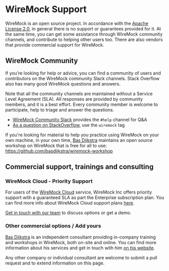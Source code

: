 # WireMock Support

WireMock is an open source project.
In accordance with the [Apache License 2.0](https://github.com/wiremock/wiremock/blob/master/LICENSE.txt),
in general there is no support or guarantees provided for it.
At the same time, you can get some assistance through WireMock community channels,
and contribute to helping other users too.
There are also vendors that provide commercial support for WireMock.

## WireMock Community

If you’re looking for help or advice,
you can find a community of users and contributors on the WireMock community Slack channels.
Stack Overflow also has many good WireMock questions and answers.

Note that all the community channels are maintained without a Service Level Agreement (SLA).
All responses are provided by community members, and it is a best effort.
Every community member is welcome to participate, help to triage and answer the questions.

- [WireMock Community Slack](http://slack.wiremock.org/) provides the `#help` channel for Q&A
- [As a question on StackOverflow](https://stackoverflow.com/questions/tagged/wiremock), use the `wiremock` tag

If you're looking for material to help you practice using WireMock on your own machine, in your own time, [Bas Dijkstra](https://www.linkedin.com/in/basdijkstra/) maintains an open source workshop on WireMock that is free for all to use: https://github.com/basdijkstra/wiremock-workshop

## Commercial support, trainings and consulting

### WireMock Cloud - Priority Support

For users of the [WireMock Cloud](https://www.wiremock.io/) service,
WireMock Inc offers priority support with a guaranteed SLA as part the Enterprise subscription plan.
You can find more info about WireMock Cloud support plans [here](https://www.wiremock.io/pricing).

[Get in touch with our team](https://share-eu1.hsforms.com/1YSKnSP93Tsig1JoO3lXSawfbdiq) to discuss options or get a demo.

### Other commercial options / Add yours

[Bas Dijkstra](https://www.linkedin.com/in/basdijkstra/) is an independent consultant providing in-company training and workshops in WireMock, both on-site and online. You can find more information about his services and get in touch with him [on his website](https://www.ontestautomation.com).  

Any other company or individual consultant are welcome to submit a pull request and to extend information on this page.
